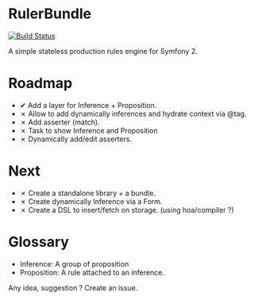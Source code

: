RulerBundle
===========

[![Build Status](https://secure.travis-ci.org/rezzza/RulerBundle.png)](http://travis-ci.org/rezzza/RulerBundle)

A simple stateless production rules engine for Symfony 2.

Roadmap
=======

- ✔ Add a layer for Inference + Proposition.
- ✗ Allow to add dynamically inferences and hydrate context via @tag.
- ✗ Add asserter (match).
- ✗ Task to show Inference and Proposition
- ✗ Dynamically add/edit asserters.

Next
====

- ✗ Create a standalone library + a bundle.
- ✗ Create dynamically Inference via a Form.
- ✗ Create a DSL to insert/fetch on storage. (using hoa/compiler ?)

Glossary
==========

- Inference:   A group of proposition
- Proposition: A rule attached to an inference.

Any idea, suggestion ? Create an issue.
